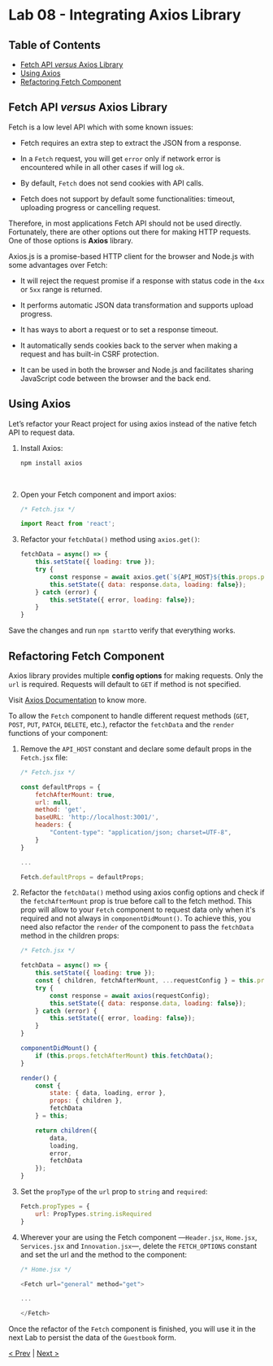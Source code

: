 # Lab 08 - Integrating Axios Library

## Table of Contents

- [Fetch API _versus_ Axios Library](#fetch-api-versus-axios-library)
- [Using Axios](#using-axios)
- [Refactoring Fetch Component](#refactoring-fetch-component)

## Fetch API _versus_ Axios Library

Fetch is a low level API which with some known issues:

* Fetch requires an extra step to extract the JSON from a response.

* In a `Fetch` request, you will get `error` only if network error is
  encountered while in all other cases if will log `ok`.

* By default, `Fetch` does not send cookies with API calls.

* Fetch does not support by default some functionalities: timeout,
  uploading progress or cancelling request.

Therefore, in most applications Fetch API should not be used
directly.  Fortunately, there are other options out there for making
HTTP requests.  One of those options is **Axios** library.

Axios.js is a promise-based HTTP client for the browser and Node.js
with some advantages over Fetch:

* It will reject the request promise if a response with status code in
  the `4xx` or `5xx` range is returned.

* It performs automatic JSON data transformation and supports upload
  progress.

* It has ways to abort a request or to set a response timeout.

* It automatically sends cookies back to the server when making a
  request and has built-in CSRF protection.

* It can be used in both the browser and Node.js and facilitates
  sharing JavaScript code between the browser and the back end.

## Using Axios

Let’s refactor your React project for using axios instead of the
native fetch API to request data.

1. Install Axios:

    ```sh
    npm install axios
    ```

    <br/> 
2. Open your Fetch component and import axios:

    ```javascript
    /* Fetch.jsx */

    import React from 'react';
    ```

3. Refactor your `fetchData()` method using `axios.get()`:

    ```javascript
    fetchData = async() => {
        this.setState({ loading: true });
        try {
            const response = await axios.get(`${API_HOST}${this.props.path}`, this.props.options);
            this.setState({ data: response.data, loading: false});
        } catch (error) {
            this.setState({ error, loading: false});
        }
    }
    ```

Save the changes and run `npm start`to verify that everything works.

## Refactoring Fetch Component

Axios library provides multiple **config options** for making
requests.  Only the `url` is required. Requests will default to `GET`
if method is not specified.

Visit [Axios Documentation][axios] to know more.

[axios]: https://github.com/axios/axios#request-config

To allow the `Fetch` component to handle different request methods
(`GET`, `POST`, `PUT`, `PATCH`, `DELETE`, etc.), refactor the
`fetchData` and the `render` functions of your component:

1. Remove the `API_HOST` constant and declare some default props in
the `Fetch.jsx` file:

    ```javascript
    /* Fetch.jsx */

    const defaultProps = {
        fetchAfterMount: true,
        url: null,
        method: 'get',
        baseURL: 'http://localhost:3001/',
        headers: {
            "Content-type": "application/json; charset=UTF-8",
        }
    }

    ...

    Fetch.defaultProps = defaultProps;
    ```
    
2. Refactor the `fetchData()` method using axios config options and
check if the `fetchAfterMount` prop is true before call to the fetch
method.  This prop will allow to your `Fetch` component to request
data only when it's required and not always in `componentDidMount()`.
To achieve this, you need also refactor the `render` of the component
to pass the `fetchData` method in the children props:

    ```javascript
    /* Fetch.jsx */

    fetchData = async() => {
        this.setState({ loading: true });
        const { children, fetchAfterMount, ...requestConfig } = this.props;
        try {
            const response = await axios(requestConfig);
            this.setState({ data: response.data, loading: false});
        } catch (error) {
            this.setState({ error, loading: false});
        }
    }

    componentDidMount() {
        if (this.props.fetchAfterMount) this.fetchData();
    }

    render() {
        const {
            state: { data, loading, error },
            props: { children },
            fetchData
        } = this;

        return children({
            data,
            loading,
            error,
            fetchData
        });
    }
    ```
    
3. Set the `propType` of the `url` prop to `string` and `required`:

    ```javascript
    Fetch.propTypes = {
        url: PropTypes.string.isRequired
    }
    ```
    
4. Wherever your are using the Fetch component —`Header.jsx`,
`Home.jsx`, `Services.jsx` and `Innovation.jsx`—, delete the
`FETCH_OPTIONS` constant and set the url and the method to the
component:

    ```javascript
    /* Home.jsx */

    <Fetch url="general" method="get">

    ...

    </Fetch>
    ```

Once the refactor of the `Fetch` component is finished, you will use
it in the next Lab to persist the data of the `Guestbook` form.

[< Prev](../lab-07) | [Next >](../lab-09)
